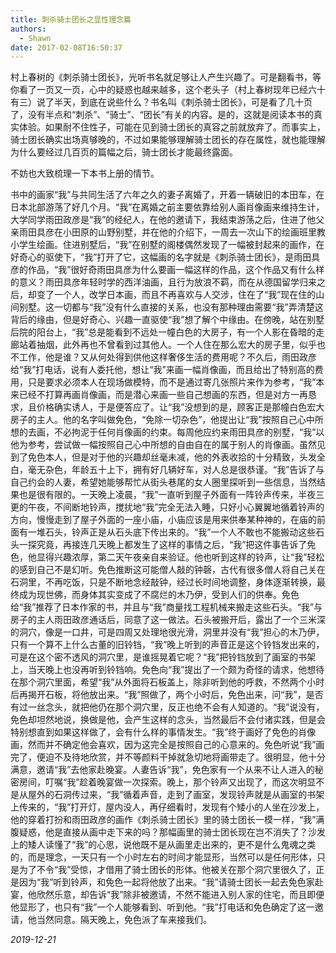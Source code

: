 ```yaml
---
title: 刺杀骑士团长之显性理念篇
authors:
  - Shawn
date: 2017-02-08T16:50:37
---
```


村上春树的《刺杀骑士团长》，光听书名就足够让人产生兴趣了。可是翻看书，等你看了一页又一页，心中的疑惑也越来越多，这个老头子（村上春树现年已经六十有三）说了半天，到底在说些什么？书名叫《刺杀骑士团长》，可是看了几十页了，没有半点和“刺杀”、“骑士”、“团长”有关的内容。是的，这就是阅读本书的真实体验。如果耐不住性子，可能在见到骑士团长的真容之前就放弃了。而事实上，骑士团长确实出场真够晚的，不过如果能够理解骑士团长的存在属性，就也能理解为什么要经过几百页的篇幅之后，骑士团长才能最终露面。

<!-- more -->

不妨也大致梳理一下本书上册的情节。

书中的画家“我”与共同生活了六年之久的妻子离婚了，开着一辆破旧的本田车，在日本北部游荡了好几个月。“我”在离婚之前主要依靠给别人画肖像画来维持生计，大学同学雨田政彦是“我”的经纪人，在他的邀请下，我结束游荡之后，住进了他父亲雨田具彦在小田原的山野别墅，并在他的介绍下，一周去一次山下的绘画班里教小学生绘画。住进别墅后，“我”在别墅的阁楼偶然发现了一幅被封起来的画作，在好奇心的驱使下，“我”打开了它，这幅画的名字就是《刺杀骑士团长》，是雨田具彦的作品，“我”很好奇雨田具彦为什么要画一幅这样的作品，这个作品又有什么样的意义？雨田具彦年轻时学的西洋油画，且行为放浪不羁，而在从德国留学归来之后，却变了一个人，改学日本画，而且不再喜欢与人交涉，住在了“我”现在住的山间别墅。这一切都与“我”没有什么直接的关系，也没有那种理由需要“我”弄清楚这背后的缘由，但是好奇心、兴趣一直驱使“我”想了解个中缘由。在傍晚，站在别墅后院的阳台上，“我”总是能看到不远处一幢白色的大房子，有一个人影在昏暗的走廊站着抽烟，此外再也不曾看到过其他人。一个人住在那么宏大的房子里，似乎也不工作，他是谁？又从何处得到供他这样奢侈生活的费用呢？不久后，雨田政彦给“我”打电话，说有人委托他，想让“我”来画一幅肖像画，而且给出了特别高的费用，只是要求必须本人在现场做模特，而不是通过寄几张照片来作为参考，“我”本来已经不打算再画肖像画，而是潜心来画一些自己想画的东西，但是对方一再恳求，且价格确实诱人，于是便答应了。让“我”没想到的是，顾客正是那幢白色宏大房子的主人。他的名字叫做免色，“免除一切杂色”，他提出让“我”按照自己心中所想的去画，不必拘泥于任何肖像画的约束。每周他应约来雨田具彦的别墅，“我”以他为参考，尝试做一幅按照自己心中所想的自由自在的属于别人的肖像画。虽然见到了免色本人，但是对于他的兴趣却丝毫未减，他的外表收拾的十分精致，头发全白，毫无杂色，年龄五十上下，拥有好几辆好车，对人总是很恭谨。“我”告诉了与自己约会的人妻，希望她能够帮忙从街头巷尾的女人圈里探听到一些信息，当然结果也是很有限的。一天晚上凌晨，“我”一直听到屋子外面有一阵铃声传来，半夜三更的午夜，不间断地铃声，搅扰地“我”完全无法入睡，只好小心翼翼地循着铃声的方向，慢慢走到了屋子外面的一座小庙，小庙应该是用来供奉某种神的，在庙的前面有一堆石头，铃声正是从石头底下传出来的。“我”一个人不敢也不能搬动这些石头一探究竟，再接连几天晚上都发生了这样的事情之后，“我”把这件事告诉了免色，他显得兴趣浓厚，第二天午夜亲自来验证。他也听到这样的铃声，让“我”轻松的感到自己不是幻听。免色推断这可能僧人敲的钟磬，古代有很多僧人将自己关在石洞里，不再吃饭，只是不断地念经敲钟，经过长时间地调整，身体逐渐转换，最终成为现世佛，而身体其实变成了不腐烂的木乃伊，受到人们的供奉。免色给“我”推荐了日本作家的书，并且与“我”商量找工程机械来搬走这些石头。“我”与房子的主人雨田政彦通话后，同意了这一做法。石头被搬开后，露出了一个三米深的洞穴，像是一口井，可是四周又处理地很光滑，洞里并没有“我”担心的木乃伊，只有一个算不上什么古董的旧铃铛，“我”晚上听到的声音正是这个铃铛发出来的，可是在这个密不透风的洞穴里，是谁摇晃着它呢？“我”把铃铛放到了画室的书架上，当天晚上也没再听到铃铛响。免色向“我”提出了一个颇为奇怪的请求，他想待在那个洞穴里面，希望“我”从外面将石板盖上，除非听到他的呼救，不然两个小时后再揭开石板，将他放出来。“我”照做了，两个小时后，免色出来，问“我”，是否有过一丝念头，就把他仍在那个洞穴里，反正也绝不会有人知道的。“我”说没有，免色却坦然地说，换做是他，会产生这样的念头，当然最后不会付诸实践，但是会特别想直到如果这样做了，会有什么样的事情发生。“我”终于画好了免色的肖像画，然而并不确定他会喜欢，因为这完全是按照自己的心意来的。免色听说“我”画完了，便迫不及待地欣赏，并不等颜料干掉就急切地将画带走了。很明显，他十分满意，邀请“我”去他家赴晚宴。人妻告诉“我”，免色家有一个从来不让人进入的秘密房间，叮嘱“我”趁着晚宴做一次探索。晚上，那个铃声又出现了，而这次明显不是从屋外的石洞传过来，“我”循着声音，走到了画室，发现铃声就是从画室的书架上传来的，“我”打开灯，屋内没人，再仔细看时，发现有个矮小的人坐在沙发上，他的穿着打扮和雨田政彦的画作《刺杀骑士团长》里的骑士团长一模一样，“我”满腹疑惑，他是直接从画中走下来的吗？那幅画里的骑士团长现在岂不消失了？沙发上的矮人读懂了“我”的心思，说他既不是从画里走出来的，更不是什么鬼魂之类的，而是理念，一天只有一个小时左右的时间才能显形，当然可以是任何形体，只是为了不令“我”受惊，才借用了骑士团长的形体。他被关在那个洞穴里很久了，正是因为“我”听到铃声，和免色一起将他放了出来。“我”请骑士团长一起去免色家赴宴，他欣然乐意，却告诉“我”除非被邀请，不然不能进入别人家的住宅，而且即便他显形了，也只有“我”一个人能够看到、听到他。“我”打电话和免色确定了这一邀请，他当然同意。隔天晚上，免色派了车来接我们。

*2019-12-21*